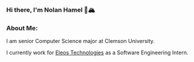 ### Hi there, I'm Nolan Hamel 🌲🏔️

### About Me:

I am senior Computer Science major at Clemson University.

I currently work for [Eleos Technologies](https://eleostech.com/) as a Software Engineering Intern.

<!--
**nolan-hamel/nolan-hamel** is a ✨ _special_ ✨ repository because its `README.md` (this file) appears on your GitHub profile.

Here are some ideas to get you started:

- 🔭 I’m currently working on ...
- 🌱 I’m currently learning ...
- 👯 I’m looking to collaborate on ...
- 🤔 I’m looking for help with ...
- 💬 Ask me about ...
- 📫 How to reach me: ...
- 😄 Pronouns: ...
- ⚡ Fun fact: ...
-->

